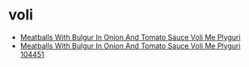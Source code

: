 # voli

 * [Meatballs With Bulgur In Onion And Tomato Sauce Voli Me Plyguri](../../index/m/meatballs-with-bulgur-in-onion-and-tomato-sauce-voli-me-plyguri-104451.json)
 * [Meatballs With Bulgur In Onion And Tomato Sauce Voli Me Plyguri 104451](../../index/m/meatballs-with-bulgur-in-onion-and-tomato-sauce-voli-me-plyguri-104451.json)
